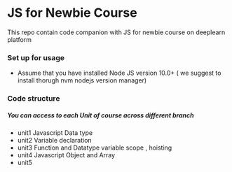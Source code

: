 # JS for Newbie Course

This repo contain code companion with JS for newbie course on deeplearn platform

### Set up for usage

- Assume that you have installed Node JS version 10.0+ ( we suggest to install thorugh nvm nodejs version manager)

### Code structure

##### You can access to each Unit of course across different branch

- unit1 Javascript Data type
- unit2 Variable declaration
- unit3 Function and Datatype variable scope , hoisting
- unit4 Javascript Object and Array
- unit5
